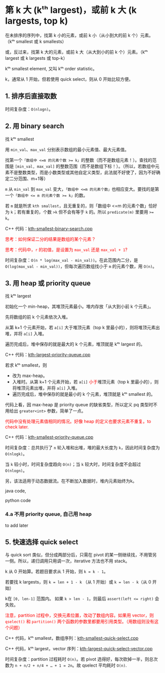 # 第 k 大 (kᵗʰ largest)，或前 k 大 (k largests, top k)

在未排序的序列中，找第 k 小的元素，或前 k 小（从小到大的前 k 个）元素。（kᵗʰ smallest 或 k smallests）

或，反过来，找第 k 大的元素，或前 k 大（从大到小的前 k 个）元素。（kᵗʰ largest 或 k largests 或 top-k）

kᵗʰ smallest element, 又叫 kᵗʰ order statistic。

k，通常从 1 开始，但若使用 quick select，则从 0 开始比较方便。

## 1. 排序后直接取数

时间复杂度：`O(nlogn)`。

## 2. 用 binary search

找 kᵗʰ smallest

用 `min_val`、`max_val` 分别表示数组的最小元素值、最大元素值。

找第一个`「数组中 <=m 的元素个数 >= k」`的整数（而不是数组元素！）。查找的范围是 `[min_val, max_val]` 的整数范围（而不是数组下标！）。（所以，若数组中元素不是整数类型，而是小数类型或其他自定义类型，此法就不好使了，因为不好确定二分范围、m+1等）

`m` 从 `min_val` 到 `max_val` 变大，`「数组中 <=m 的元素个数」`也相应变大。要找的是第一个`「数组中 <= m 的元素个数 >= k」`的数。

若 `m` 就是所求 `kth smallest`，且无重复的，则「数组中 <=m 的元素个数」恰好为 `k`；若有重复的，个数 `>k` 但不会有等于 `k` 的。所以 `predicate(m)` 里要用 `>= k`。

C++ 代码：[kth-smallest-binary-search.cpp](code/kth-smallest-binary-search.cpp)

<font color=red>
思考：如何保证二分的结果是数组的某个元素？

思考：代码中，`r` 的初值，是设置为 `max_val` 还是 `max_val + 1`?
</font>

时间复杂度：`O(n * log(max_val - min_val))`。在此范围内二分，是 `O(log(max_val - min_val))`，但每次遍历数组找小于 `m` 的元素个数，用 `O(n)`。 

## 3. 用 heap 或 priority queue

找 kᵗʰ largest

初始化一个 min-heap，其堆顶元素最小。堆内存放「从大到小前 k 个元素」。

先将数组的前 k 个元素依次入堆。

从第 k+1 个元素开始，若 `a[i]` 大于堆顶元素（top k 里最小的），则将堆顶元素出堆，并将 `a[i]` 入堆。

遍历完成后，堆中保存的就是最大的 k 个元素，堆顶就是 kᵗʰ largest 的。

C++ 代码：[kth-largest-priority-queue.cpp](code/kth-largest-priority-queue.cpp)

若求 kᵗʰ smallest，则
- 改为 max-heap。
- 入堆时。从第 k+1 个元素开始，若 `a[i]` <font color=red>小于</font>堆顶元素（top k 里最小的），则将堆顶元素出堆，并将 `a[i]` 入堆。
- 遍历完成后，堆中保存的就是最小的 k 个元素，堆顶就是 kᵗʰ smallest 的。

代码上看，因 max-heap 是 priority queue 的缺省类型，所以定义 pq 类型时不用给出 `greater<int>` 参数，简单了一点。

<font color=red>代码中没有处理元素值相同的情况。好像 heap 的定义也要求元素不重复。to check later.</font>

C++ 代码：[kth-smallest-priority-queue.cpp](code/kth-smallest-priority-queue.cpp)

时间复杂度：总共执行了 `n` 轮入堆和出堆，堆的最大长度为 `k`，因此时间复杂度为 `O(nlogk)`。

当 `k` 较小时，时间复杂度趋向 `O(n)`；当 `k` 较大时，时间复杂度不会超过 `O(nlogn)`。

另，该法适用于动态数据流。在不断加入数据时，堆内元素始终为k。


java code,

python code

### 4.a 不用 priority queue, 自己用 heap

to add later

## 5. 快速选择 quick select

与 quick sort 类似，但分成两部分后，只需在 pivot 的某一侧继续找，不用管另一侧。所以，递归调用只用调一次，iterative 方法也不用 stack。

k 从 0 开始算。若题目要求从 1 开始，则 `k = k - 1`。

若要找 k largests，则 `k = len + 1 - k` （从 1 开始）或 `k = len - k`（从 0 开始）

k在 `[0, len-1]` 范围内。
如果 `k > len - 1`，则最后 `assert(left <= right)` 会失败。

<font color=red>注意，partition 过程中，交换元素位置，改动了数组内容。如果用 vector，则 `qselect()` 和 `partition()` 两个函数的参数里都要用引用类型。（用数组则没有这个问题）</font>

C++ 代码，kᵗʰ smallest，数组序列：[kth-smallest-quick-select.cpp](code/kth-smallest-quick-select.cpp)

C++ 代码，kᵗʰ largest，vector 序列：[kth-largest-quick-select-vector.cpp](code/kth-largest-quick-select-vector.cpp)

时间复杂度：partition 过程耗时 `O(n)`。若 pivot 选得好，每次砍掉一半，则总次数为 `n + n/2 + n/4 + … + 1 = 2n`。故 qselect 平均耗时 `O(n)`.
